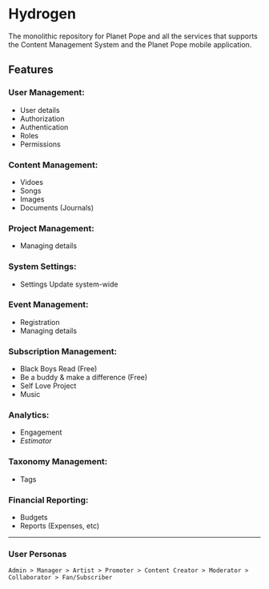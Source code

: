 # Hydrogen

The monolithic repository for Planet Pope and all the services that supports the Content Management System and the Planet Pope mobile application.

## Features

### User Management:

- User details
- Authorization
- Authentication
- Roles
- Permissions

### Content Management:

- Vidoes
- Songs
- Images
- Documents (Journals)

### Project Management:

- Managing details

### System Settings:

- Settings Update system-wide

### Event Management:

- Registration
- Managing details

### Subscription Management:

- Black Boys Read (Free)
- Be a buddy & make a difference (Free)
- Self Love Project
- Music

### Analytics:

- Engagement
- _Estimator_

### Taxonomy Management:

- Tags

### Financial Reporting:

- Budgets
- Reports (Expenses, etc)

---

### User Personas

```
Admin > Manager > Artist > Promoter > Content Creator > Moderator > Collaborator > Fan/Subscriber
```
